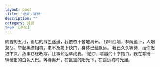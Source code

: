```yaml
---
layout: post
title: "记梦：等待"
description: ""
category: 诗词
tags: [杂记]
---
```

阴霾的五月，雨后的绿色迷漫，我依依不舍地离开。
绿叶红墙，林荫道下，人烟怠尽。举起黑漆相机，来不及按下快门，身体已经飘远。
我已久久等待，而你迟迟不来。故事已经改写，往事如边草成衰。
泥泞、喧嚣的十字路口，我在等待一辆破旧的白色大巴。等待离开，在氤氲的阳光下，在遥远的时光里。
